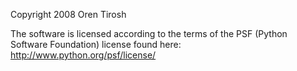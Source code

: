 Copyright 2008 Oren Tirosh

The software is licensed according to the terms of the PSF (Python Software Foundation) license found here: http://www.python.org/psf/license/